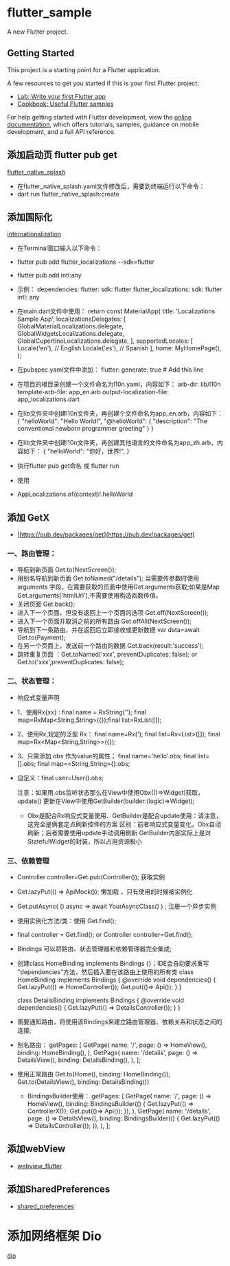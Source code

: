 # flutter_sample

A new Flutter project.

## Getting Started

This project is a starting point for a Flutter application.

A few resources to get you started if this is your first Flutter project:

- [Lab: Write your first Flutter app](https://docs.flutter.dev/get-started/codelab)
- [Cookbook: Useful Flutter samples](https://docs.flutter.dev/cookbook)

For help getting started with Flutter development, view the
[online documentation](https://docs.flutter.dev/), which offers tutorials,
samples, guidance on mobile development, and a full API reference.

## 添加启动页 flutter pub get

[flutter_native_splash](https://pub.dev/packages/flutter_native_splash)

- 在flutter_native_splash.yaml文件修改后，需要到终端运行以下命令：
- dart run flutter_native_splash:create

## 添加国际化

[internationalization](https://docs.flutter.dev/ui/accessibility-and-internationalization/internationalization)

- 在Terminal窗口输入以下命令：

- flutter pub add flutter_localizations --sdk=flutter
- flutter pub add intl:any

- 示例：
  dependencies:
  flutter:
  sdk: flutter
  flutter_localizations:
  sdk: flutter
  intl: any

- 在main.dart文件中使用：
  return const MaterialApp(
  title: 'Localizations Sample App',
  localizationsDelegates: [
  GlobalMaterialLocalizations.delegate,
  GlobalWidgetsLocalizations.delegate,
  GlobalCupertinoLocalizations.delegate,
  ],
  supportedLocales: [
  Locale('en'), // English
  Locale('es'), // Spanish
  ],
  home: MyHomePage(),
  );

- 在pubspec.yaml文件中添加：
  flutter:
  generate: true # Add this line

- 在项目的根目录创建一个文件命名为l10n.yaml，内容如下：
  arb-dir: lib/l10n
  template-arb-file: app_en.arb
  output-localization-file: app_localizations.dart

- 在lib文件夹中创建l10n文件夹，再创建个文件命名为app_en.arb，内容如下：
  {
  "helloWorld": "Hello World!",
  "@helloWorld": {
  "description": "The conventional newborn programmer greeting"
  }
  }

- 在lib文件夹中创建l10n文件夹，再创建其他语言的文件命名为app_zh.arb，内容如下：
  {
  "helloWorld": "你好，世界!",
  }

- 执行flutter pub get命名 或 flutter run
- 使用
- AppLocalizations.of(context)!.helloWorld

## 添加 GetX

- [https://pub.dev/packages/get](https://pub.dev/packages/get)

### 一、路由管理：

- 导航到新页面 Get.to(NextScreen());
- 用别名导航到新页面 Get.toNamed("/details"); 当需要传参数时使用arguments
  字段，在需要获取的页面中使用Get.arguments获取;如果是Map Get.arguments['htmlUrl'],不需要使用构造函数传值。
- 关闭页面 Get.back();
- 进入下一个页面，但没有返回上一个页面的选项 Get.off(NextScreen());
- 进入下一个页面并取消之前的所有路由 Get.offAll(NextScreen());
- 导航到下一条路由，并在返回后立即接收或更新数据 var data=await Get.to(Payment);
- 在另一个页面上，发送前一个路由的数据 Get.back(result:'success');
- 跳转重复页面 ：Get.toNamed('xxx', preventDuplicates: false); or Get.to('xxx',preventDuplicates:
  false);

### 二、状态管理：

- 响应式变量声明
- 1、使用Rx{xx} :
  final name = RxString('');
  final map=RxMap<String,String>({});final
  list=RxList<String>([]);
- 2、使用Rx,规定的泛型 Rx<Type>：
  final name=Rx<String>(');
  final list=Rx<List<String>>([]);
  final map=Rx<Map<String,String>>({});
- 3、只需添加.obs 作为value的属性；
  final name='hello'.obs;
  final list=<String>[].obs;
  final map=<String,String>{}.obs;
- 自定义：final user=User().obs;

  注意：如果用.obs监听状态那么在View中使用Obx(()=>Widget)获取，update()
  更新在View中使用GetBuilder<Logic>(builder:(logic)=>Widget);
    - Obx是配合Rx响应式变量使用、GetBuilder是配合update使用：请注意，这完全是俩套定点刷新控件的方案
      区别：前者响应式变量变化，Obx自动刷新；后者需要使用update手动调用刷新
      GetBuilder内部实际上是对StatefulWidget的封装，所以占用资源极小

### 三、依赖管理

- Controller controller=Get.pub(Controller()); 获取实例
- Get.lazyPut<ApiMock>(() => ApiMock()); 懒加载 ，只有使用的时候被实例化
- Get.putAsync<YourAsyncClass>( () async => await YourAsyncClass() ) ; 注册一个异步实例
- 使用实例化方法/类：使用 Get.find();
- final controller = Get.find<Controller>(); or Controller controller=Get.find();
- Bindings 可以将路由、状态管理器和依赖管理器完全集成;
- 创建class HomeBinding implements Bindings {}；IDE会自动要求重写 "dependencies"方法，然后插入要在该路由上使用的所有类
  class HomeBinding implements Bindings {
  @override
  void dependencies() {
  Get.lazyPut<HomeController>(() => HomeController());
  Get.put<Service>(()=> Api());
  }
  }

  class DetailsBinding implements Bindings {
  @override
  void dependencies() {
  Get.lazyPut<DetailsController>(() => DetailsController());
  }
  }
- 需要通知路由，将使用该Bindings来建立路由管理器、依赖关系和状态之间的连接;
- 别名路由：
  getPages: [
  GetPage(
  name: '/',
  page: () => HomeView(),
  binding: HomeBinding(),
  ),
  GetPage(
  name: '/details',
  page: () => DetailsView(),
  binding: DetailsBinding(),
  ),
  ];
- 使用正常路由
  Get.to(Home(), binding: HomeBinding());
  Get.to(DetailsView(), binding: DetailsBinding())
    - BindingsBuilder使用：
      getPages: [
      GetPage(
      name: '/',
      page: () => HomeView(),
      binding: BindingsBuilder(() {
      Get.lazyPut<ControllerX>(() => ControllerX());
      Get.put<Service>(()=> Api());
      }),
      ),
      GetPage(
      name: '/details',
      page: () => DetailsView(),
      binding: BindingsBuilder(() {
      Get.lazyPut<DetailsController>(() => DetailsController());
      }),
      ),
      ];

## 添加webView

- [webview_flutter](https://pub.dev/packages/webview_flutter)

## 添加SharedPreferences

- [shared_preferences](https://pub.dev/packages/shared_preferences)


# 添加网络框架 Dio

[dio](https://pub.dev/packages/dio)
